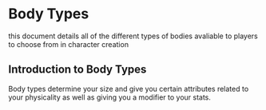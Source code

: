 # Body Types
this document details all of the different types of bodies avaliable to players
to choose from in character creation

## Introduction to Body Types
Body types determine your size and give you certain attributes related to your 
physicality as well as giving you a modifier to your stats. 
